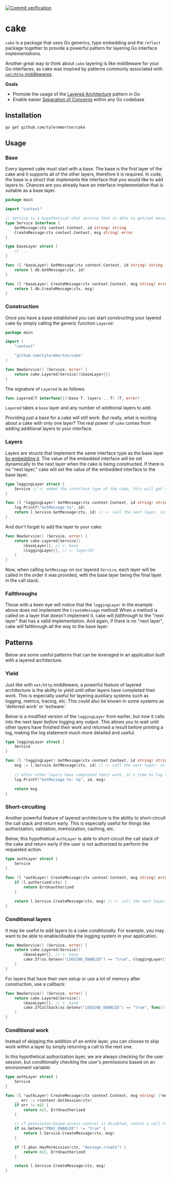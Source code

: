 [![Commit verification](https://github.com/tylermmorton/cake/actions/workflows/verify.yaml/badge.svg)](https://github.com/tylermmorton/cake/actions/workflows/verify.yaml)

# cake

`cake` is a package that uses Go generics, type embedding and the `reflect` package together to provide a powerful pattern for layering Go interface implementations.

Another great way to think about `cake` layering is like middleware for your Go interfaces, as cake was inspired by patterns commonly associated with [`net/http` middlewares](https://pkg.go.dev/net/http#Handler).

**Goals**
- Promote the usage of the [Layered Architecture](https://en.wikipedia.org/wiki/Multitier_architecture) pattern in Go
- Enable easier [Separation of Concerns](https://en.wikipedia.org/wiki/Separation_of_concerns) within any Go codebase

## Installation

```bash
go get github.com/tylermmorton/cake
```

## Usage

### Base

Every layered cake must start with a base. The base is the first layer of the cake and it supports all of the other layers, therefore it is required. In code, the base is a struct that implements the interface that you would like to add layers to. Chances are you already have an interface implementation that is suitable as a base layer.

```go
package main

import "context"

// Service is a hypothetical chat service that is able to get/set messages in a database
type Service interface {
    GetMessage(ctx context.Context, id string) string
    CreateMessage(ctx context.Context, msg string) error
}

type baseLayer struct {
    // ...	
}

func (l *baseLayer) GetMessage(ctx context.Context, id string) string {
    return l.db.GetMessage(ctx, id)
}

func (l *baseLayer) CreateMessage(ctx context.Context, msg string) error {
    return l.db.CreateMessage(ctx, msg)
}
```

### Construction

Once you have a base established you can start constructing your layered cake by simply calling the generic function `Layered`:

```go
package main

import (
    "context"

    "github.com/tylermmorton/cake"
)

func NewService() (Service, error) {
    return cake.Layered[Service](&baseLayer{})
}
```

The signature of `Layered` is as follows:

```go
func Layered[T interface{}](base T, layers ...T) (T, error)
```

`Layered` takes a `base` layer and any number of additional layers to add. 

Providing just a base for a cake will still work. But really, what is exciting about a cake with only one layer? The real power of `cake` comes from adding additional layers to your interface. 

### Layers

Layers are structs that implement the same interface type as the base layer [by embedding it](https://go101.org/article/type-embedding.html). The value of the embedded interface will be set dynamically to the next layer when the cake is being constructed. If there is no "next layer," cake will set the value of the embedded interface to the base layer.

```go
type loggingLayer struct {
    Service // <- embed the interface type of the cake, this will get set dynamically
}

func (l *loggingLayer) GetMessage(ctx context.Context, id string) string {
    log.Printf("GetMessage %s", id)
    return l.Service.GetMessage(ctx, id) // <- call the next layer, in this case: 'baseLayer'
}
```

And don't forget to add the layer to your cake:

```go
func NewService() (Service, error) {
    return cake.Layered[Service](
        &baseLayer{}, // <- base
        &loggingLayer{}, // <- layer[0]
    )
}
```

Now, when calling `GetMessage` on our layered `Service`, each layer will be called in the order it was provided, with the base layer being the final layer in the call stack.

### Fallthroughs

Those with a keen eye will notice that the `loggingLayer` in the example above does not implement the `CreateMessage` method! When a method is called on a layer that doesn't implement it, cake will _fallthrough_ to the "next layer" that has a valid implementation. And again, if there is no "next layer", cake will fallthrough all the way to the base layer.

## Patterns

Below are some useful patterns that can be leveraged in an application built with a layered architecture.

### Yield

Just like with `net/http` middleware, a powerful feature of layered architecture is the ability to yield until other layers have completed their work. This is especially useful for layering auxillary systems such as logging, metrics, tracing, etc. This could also be known in some systems as 'deferred work' or 'exitware.'

Below is a modified version of the `loggingLayer` from earlier, but now it calls into the next layer _before_ logging any output. This allows you to wait until other layers have finished their work and returned a result before printing a log, making the log statement much more detailed and useful.

```go
type loggingLayer struct {
    Service
}

func (l *loggingLayer) GetMessage(ctx context.Context, id string) string {
    msg := l.Service.GetMessage(ctx, id) // <- call the next layer, in this case: 'baseLayer'
	
    // After other layers have completed their work, it's time to log the result
    log.Printf("GetMessage %s: %q", id, msg)
	
    return msg
}
```

### Short-circuiting

Another powerful feature of layered architecture is the ability to short-circuit the call stack and return early. This is especially useful for things like authorization, validation, memoization, caching, etc.

Below, this hypothetical `authLayer` is able to short-circuit the call stack of the cake and return early if the user is not authorized to perform the requested action.

```go
type authLayer struct {
    Service
}

func (l *authLayer) CreateMessage(ctx context.Context, msg string) error {
    if !l.authorized(ctx) {
        return ErrUnauthorized
    }
    
    return l.Service.CreateMessage(ctx, msg) // <- call the next layer, in this case: 'baseLayer'
}
```

### Conditional layers

It may be useful to add layers to a cake conditionally. For example, you may want to be able to enable/disable the logging system in your application.

```go
func NewService() (Service, error) {
    return cake.Layered[Service](
        &baseLayer{}, // <- base
        cake.If(os.Getenv("LOGGING_ENABLED") == "true", &loggingLayer{}),
    )
}
```

For layers that have their own setup or use a lot of memory after construction, use a callback:

```go
func NewService() (Service, error) {
    return cake.Layered[Service](
        &baseLayer{}, // <- base
        cake.IfCallback(os.Getenv("LOGGING_ENABLED") == "true", func() { return newLoggingLayer() }),
    )
}
```

### Conditional work

Instead of skipping the addition of an entire layer, you can choose to skip work within a layer by simply returning a call to the next one. 

In this hypothetical authorization layer, we are always checking for the user session, but conditionally checking the user's permissions based on an environment variable:

```go
type authLayer struct {
    Service
}

func (l *authLayer) CreateMessage(ctx context.Context, msg string) (*model.User, error) {
	_, err := rcontext.GetSession(ctx)
	if err != nil {
		return nil, ErrUnauthorized
	}

    // if permission-based-access-control is disabled, return a call to the next layer
	if os.Getenv("PBAC_ENABLED") != "true" {
		return l.Service.CreateMessage(ctx, msg)
	}

	if !l.pbac.HasPermission(ctx, "message.create") {
		return nil, ErrUnauthorized
	}

	return l.Service.CreateMessage(ctx, msg)
}
```
